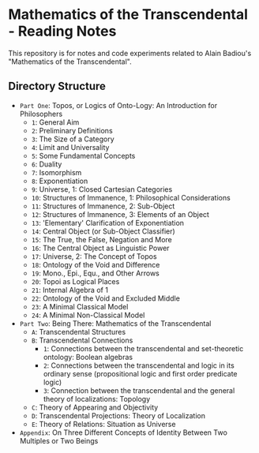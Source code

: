 # Mathematics of the Transcendental - Reading Notes

This repository is for notes and code experiments related to Alain Badiou's "Mathematics of the Transcendental".

## Directory Structure

*   `Part One`: Topos, or Logics of Onto-Logy: An Introduction for Philosophers
    *   `1`: General Aim
    *   `2`: Preliminary Definitions
    *   `3`: The Size of a Category
    *   `4`: Limit and Universality
    *   `5`: Some Fundamental Concepts
    *   `6`: Duality
    *   `7`: Isomorphism
    *   `8`: Exponentiation
    *   `9`: Universe, 1: Closed Cartesian Categories
    *   `10`: Structures of Immanence, 1: Philosophical Considerations
    *   `11`: Structures of Immanence, 2: Sub-Object
    *   `12`: Structures of Immanence, 3: Elements of an Object
    *   `13`: 'Elementary' Clarification of Exponentiation
    *   `14`: Central Object (or Sub-Object Classifier)
    *   `15`: The True, the False, Negation and More
    *   `16`: The Central Object as Linguistic Power
    *   `17`: Universe, 2: The Concept of Topos
    *   `18`: Ontology of the Void and Difference
    *   `19`: Mono., Epi., Equ., and Other Arrows
    *   `20`: Topoi as Logical Places
    *   `21`: Internal Algebra of 1
    *   `22`: Ontology of the Void and Excluded Middle
    *   `23`: A Minimal Classical Model
    *   `24`: A Minimal Non-Classical Model
*   `Part Two`: Being There: Mathematics of the Transcendental
    *   `A`: Transcendental Structures
    *   `B`: Transcendental Connections
        *   `1`: Connections between the transcendental and set-theoretic ontology: Boolean algebras
        *   `2`: Connections between the transcendental and logic in its ordinary sense (propositional logic and first order predicate logic)
        *   `3`: Connection between the transcendental and the general theory of localizations: Topology
    *   `C`: Theory of Appearing and Objectivity
    *   `D`: Transcendental Projections: Theory of Localization
    *   `E`: Theory of Relations: Situation as Universe
*   `Appendix`: On Three Different Concepts of Identity Between Two Multiples or Two Beings